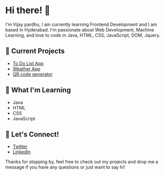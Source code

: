 
# Hi there! 👋
I'm Vijay pardhu, I am currently learning Frontend Development and I am based in Hyderabad. I'm passionate about Web Development, Machine Learning, and love to code in Java, HTML, CSS, JavaScript, DOM, Jquery.

## 🔭 Current Projects
- [To Do List App](https://todo-app-vijay.netlify.app/)
- [Weather App](https://weather-app-vijay.netlify.app/)
- [QR code generator](https://qr-generator-vijay.netlify.app/)

## 🌱 What I'm Learning
- Java
- HTML
- CSS
- JavaScript

## 💬 Let's Connect!
- [Twitter](https://twitter.com/vijaynaidu_16)
- [LinkedIn](https://www.linkedin.com/in/vijay-pardhu/)

Thanks for stopping by, feel free to check out my projects and drop me a message if you have any questions or just want to say hi!


